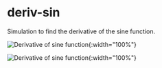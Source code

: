 # deriv-sin
Simulation to find the derivative of the sine function.

![Derivative of sine function](https://github.com/user-attachments/assets/7d1b98e2-6831-4b99-a344-79fac4af88d2){:width="100%"}

![Derivative of sine function](https://github.com/user-attachments/assets/7d1b98e2-6831-4b99-a344-79fac4af88d2){:width="100%"}
